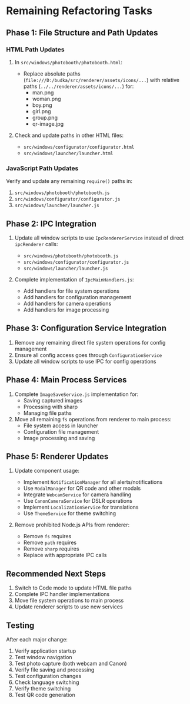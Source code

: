 # Remaining Refactoring Tasks

## Phase 1: File Structure and Path Updates

### HTML Path Updates

1. In `src/windows/photobooth/photobooth.html`:

   - Replace absolute paths (`file:///D:/budka/src/renderer/assets/icons/...`) with relative paths (`../../renderer/assets/icons/...`) for:
     - man.png
     - woman.png
     - boy.png
     - girl.png
     - group.png
     - qr-image.jpg

2. Check and update paths in other HTML files:
   - `src/windows/configurator/configurator.html`
   - `src/windows/launcher/launcher.html`

### JavaScript Path Updates

Verify and update any remaining `require()` paths in:

1. `src/windows/photobooth/photobooth.js`
2. `src/windows/configurator/configurator.js`
3. `src/windows/launcher/launcher.js`

## Phase 2: IPC Integration

1. Update all window scripts to use `IpcRendererService` instead of direct `ipcRenderer` calls:

   - `src/windows/photobooth/photobooth.js`
   - `src/windows/configurator/configurator.js`
   - `src/windows/launcher/launcher.js`

2. Complete implementation of `IpcMainHandlers.js`:
   - Add handlers for file system operations
   - Add handlers for configuration management
   - Add handlers for camera operations
   - Add handlers for image processing

## Phase 3: Configuration Service Integration

1. Remove any remaining direct file system operations for config management
2. Ensure all config access goes through `ConfigurationService`
3. Update all window scripts to use IPC for config operations

## Phase 4: Main Process Services

1. Complete `ImageSaveService.js` implementation for:
   - Saving captured images
   - Processing with sharp
   - Managing file paths
2. Move all remaining `fs` operations from renderer to main process:
   - File system access in launcher
   - Configuration file management
   - Image processing and saving

## Phase 5: Renderer Updates

1. Update component usage:

   - Implement `NotificationManager` for all alerts/notifications
   - Use `ModalManager` for QR code and other modals
   - Integrate `WebcamService` for camera handling
   - Use `CanonCameraService` for DSLR operations
   - Implement `LocalizationService` for translations
   - Use `ThemeService` for theme switching

2. Remove prohibited Node.js APIs from renderer:
   - Remove `fs` requires
   - Remove `path` requires
   - Remove `sharp` requires
   - Replace with appropriate IPC calls

## Recommended Next Steps

1. Switch to Code mode to update HTML file paths
2. Complete IPC handler implementations
3. Move file system operations to main process
4. Update renderer scripts to use new services

## Testing

After each major change:

1. Verify application startup
2. Test window navigation
3. Test photo capture (both webcam and Canon)
4. Verify file saving and processing
5. Test configuration changes
6. Check language switching
7. Verify theme switching
8. Test QR code generation
